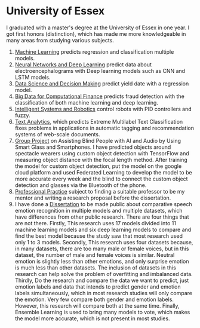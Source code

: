 # University of Essex

I graduated with a master's degree at the University of Essex in one year. I got first honors (distinction), which has made me more knowledgeable in many areas from studying various subjects. 

1. [Machine Learning](https://github.com/micsupasun/university_of_essex/tree/main/machine_learning) predicts regression and classification multiple models. 
2. [Neural Networks and Deep Learning](neural_networks_and_deep_learning) predict data about electroencephalograms with Deep learning models such as CNN and LSTM models. 
3. [Data Science and Decision Making](data_science_and_decision_making) predict yield date with a regression model. 
4. [Big Data for Computational Finance](https://github.com/micsupasun/university_of_essex/tree/main/big_data_for_computational_finance) predicts fraud detection with the classification of both machine learning and deep learning. 
5. [Intelligent Systems and Robotics](intelligent_systems_and_robotics) control robots with PID controllers and fuzzy. 
6. [Text Analytics](text_analytics), which predicts Extreme Multilabel Text Classification fixes problems in applications in automatic tagging and recommendation systems of web-scale documents.  
7. [Group Project](group_project) on Assisting Blind People with AI and Audio by Using Smart Glass and Smartphones. I have predicted objects around spectacle wearers using custom object detection with TensorFlow and measuring object distance with the focal length method. After training the model for custom object detection, put the model on the google cloud platform and used Federated Learning to develop the model to be more accurate every week and the blind to connect the custom object detection and glasses via the Bluetooth of the phone. 
8. [Professional Practice](professional_practice_and_research_methodology) subject to finding a suitable professor to be my mentor and writing a research proposal before the dissertation.
9. I have done a [Dissertation](https://github.com/micsupasun/university_of_essex/tree/main/MSc_project_and_dissertation) to be made public about comparative speech emotion recognition in multiple models and multiple datasets, which have differences from other public research. There are four things that are not there. Firstly, This research uses 17 models divided into 11 machine learning models and six deep learning models to compare and find the best model because the study saw that most research used only 1 to 3 models. Secondly, This research uses four datasets because, in many datasets, there are too many male or female voices, but in this dataset, the number of male and female voices is similar. Neutral emotion is slightly less than other emotions, and only surprise emotion is much less than other datasets. The inclusion of datasets in this research can help solve the problem of overfitting and imbalanced data. Thirdly, Do the research and compare the data we want to predict, just emotion labels and data that intends to predict gender and emotion labels simultaneously, which in most research studies will only compare the emotion. Very few compare both gender and emotion labels. However, this research will compare both at the same time. Finally, Ensemble Learning is used to bring many models to vote, which makes the model more accurate, which is not present in most studies. 













